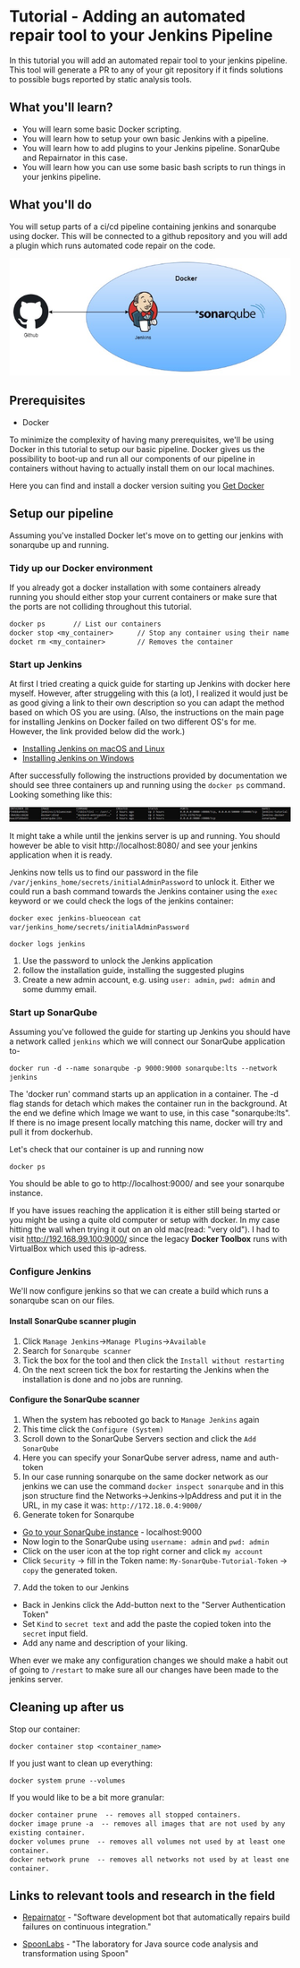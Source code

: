 # Tutorial - Adding an automated repair tool to your Jenkins Pipeline

In this tutorial you will add an automated repair tool to your jenkins pipeline. This tool will generate a PR to any of your git repository if it finds solutions to possible bugs reported by static analysis tools.

## What you'll learn?

- You will learn some basic Docker scripting.
- You will learn how to setup your own basic Jenkins with a pipeline.
- You will learn how to add plugins to your Jenkins pipeline. SonarQube and Repairnator in this case.
- You will learn how you can use some basic bash scripts to run things in your jenkins pipeline.

## What you'll do

You will setup parts of a ci/cd pipeline containing jenkins and sonarqube
using docker. This will be connected to a github repository and you will add a plugin which runs automated code repair on the code.

![What you'll do](https://github.com/Paul-Philip/devops-tutorial/blob/master/Tutorial-setup.jpg)

## Prerequisites

- Docker

To minimize the complexity of having many prerequisites, we'll be using Docker in this tutorial to setup our basic pipeline. Docker gives us the possibility to boot-up and run all our components of our pipeline in containers without having to actually install them on our local machines.

Here you can find and install a docker version suiting you [Get Docker](https://docs.docker.com/get-docker/)

## Setup our pipeline

Assuming you've installed Docker let's move on to getting our jenkins with sonarqube up and running.

### Tidy up our Docker environment

If you already got a docker installation with some containers already running you should either stop your current containers or make sure that the ports are not colliding throughout this tutorial.

```shell
docker ps       // List our containers
docker stop <my_container>      // Stop any container using their name
docket rm <my_container>        // Removes the container
```

### Start up Jenkins

At first I tried creating a quick guide for starting up Jenkins with docker here myself. However, after struggeling with this (a lot), I realized it would just be as good giving a link to their own description so you can adapt the method based on which OS you are using. (Also, the instructions on the main page for installing Jenkins on Docker failed on two different OS's for me. However, the link provided below did the work.)

* [Installing Jenkins on macOS and Linux](https://www.jenkins.io/doc/tutorials/build-a-java-app-with-maven/#on-macos-and-linux)
* [Installing Jenkins on Windows](https://www.jenkins.io/doc/tutorials/build-a-java-app-with-maven/#on-windows)

After successfully following the instructions provided by documentation we should see three containers up and running using the `docker ps` command. Looking something like this:

![Three containers up and running](https://github.com/Paul-Philip/devops-tutorial/blob/master/Containers_Running.JPG)

It might take a while until the jenkins server is up and running. You should however be able to visit http://localhost:8080/ and see your jenkins application when it is ready.

Jenkins now tells us to find our password in the file `/var/jenkins_home/secrets/initialAdminPassword` to unlock it. Either we could run a bash command towards the Jenkins container using the `exec` keyword or we could check the logs of the jenkins container:

```
docker exec jenkins-blueocean cat var/jenkins_home/secrets/initialAdminPassword
```

```
docker logs jenkins
```

1. Use the password to unlock the Jenkins application
2. follow the installation guide, installing the suggested plugins
3. Create a new admin account, e.g. using `user: admin`, `pwd: admin` and some dummy email.

### Start up SonarQube

Assuming you've followed the guide for starting up Jenkins you should have a network called `jenkins` which we will connect our SonarQube application to-

```shell
docker run -d --name sonarqube -p 9000:9000 sonarqube:lts --network jenkins
```

The 'docker run' command starts up an application in a container. The -d flag stands for detach which makes the container run in the background. At the end we define which Image we want to use, in this case "sonarqube:lts". If there is no image present locally matching this name, docker will try and pull it from dockerhub.

Let's check that our container is up and running now
```shell
docker ps
```

You should be able to go to http://localhost:9000/ and see your sonarqube instance.

If you have issues reaching the application it is either still being started or you might be using a quite old computer or setup with docker.
In my case hitting the wall when trying it out on an old mac(read: "very old"). I had to visit http://192.168.99.100:9000/ since the legacy **Docker Toolbox** runs with VirtualBox which used this ip-adress.

### Configure Jenkins

We'll now configure jenkins so that we can create a build which runs a sonarqube scan on our files.

#### Install SonarQube scanner plugin

1. Click `Manage Jenkins`->`Manage Plugins`->`Available`
2. Search for `Sonarqube scanner`
3. Tick the box for the tool and then click the `Install without restarting`
4. On the next screen tick the box for restarting the Jenkins when the installation is done and no jobs are running.

#### Configure the SonarQube scanner 

1. When the system has rebooted go back to `Manage Jenkins` again
2. This time click the `Configure (System)`
3. Scroll down to the SonarQube Servers section and click the `Add SonarQube`
4. Here you can specify your SonarQube server adress, name and auth-token
5. In our case running sonarqube on the same docker network as our jenkins we can use the command `docker inspect sonarqube` and in this json structure find the Networks->Jenkins->IpAddress and put it in the URL, in my case it was: `http://172.18.0.4:9000/`
6. Generate token for Sonarqube
  * [Go to your SonarQube instance](http://localhost:9000/) - localhost:9000
  * Now login to the SonarQube using `username: admin` and `pwd: admin`
  * Click on the user icon at the top right corner and click `my account`
  * Click `Security` -> fill in the Token name: `My-SonarQube-Tutorial-Token` -> `copy` the generated token.
7. Add the token to our Jenkins
  * Back in Jenkins click the Add-button next to the "Server Authentication Token"
  * Set `Kind` to `secret text` and add the paste the copied token into the `secret` input field. 
  * Add any name and description of your liking.

When ever we make any configuration changes we should make a habit out of going to `/restart` to make sure all our changes have been made to the jenkins server.




## Cleaning up after us

Stop our container:
```
docker container stop <container_name>
```

If you just want to clean up everything:
```
docker system prune --volumes
```

If you would like to be a bit more granular:
```
docker container prune  -- removes all stopped containers.
docker image prune -a  -- removes all images that are not used by any existing container.
docker volumes prune  -- removes all volumes not used by at least one container.
docker network prune  -- removes all networks not used by at least one container.
```


## Links to relevant tools and research in the field

* [Repairnator](http://www.github.com/eclipse/repairnator) - "Software development bot that automatically repairs build failures on continuous integration."

* [SpoonLabs](http://www.github.com/spoonlabs/) - "The laboratory for Java source code analysis and transformation using Spoon"